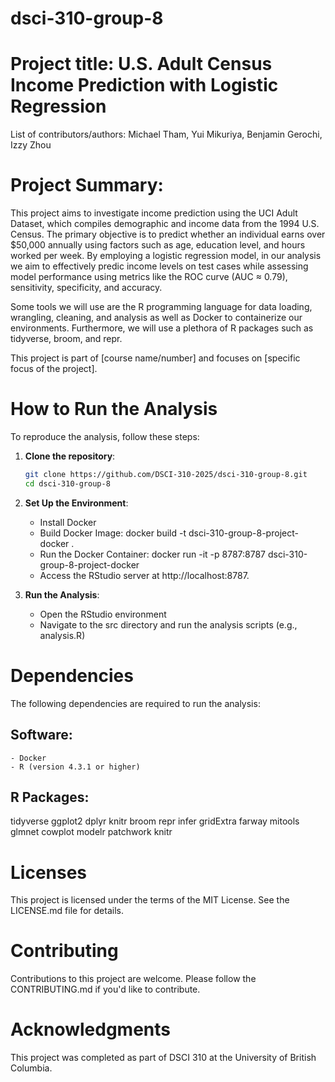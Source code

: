 # dsci-310-group-8

# Project title: U.S. Adult Census Income Prediction with Logistic Regression

List of contributors/authors:
Michael Tham, Yui Mikuriya, Benjamin Gerochi, Izzy Zhou

# Project Summary:
This project aims to investigate income prediction using the UCI Adult Dataset, which compiles demographic and income data from the 1994 U.S. Census. The primary objective is to predict whether an individual earns over $50,000 annually using factors such as age, education level, and hours worked per week. By employing a logistic regression model, in our analysis we aim to effectively predic income levels on test cases while assessing model performance using metrics like the ROC curve (AUC ≈ 0.79), sensitivity, specificity, and accuracy.

Some tools we will use are the R programming language for data loading, wrangling, cleaning, and analysis as well as Docker to containerize our environments. Furthermore, we will use a plethora of R packages such as tidyverse, broom, and repr.

This project is part of [course name/number] and focuses on [specific focus of the project].

# How to Run the Analysis  
To reproduce the analysis, follow these steps:  

1. **Clone the repository**:  
   ```bash
   git clone https://github.com/DSCI-310-2025/dsci-310-group-8.git
   cd dsci-310-group-8

2. **Set Up the Environment**:
    - Install Docker
    - Build Docker Image: docker build -t dsci-310-group-8-project-docker .
    - Run the Docker Container: docker run -it -p 8787:8787 dsci-310-group-8-project-docker
    - Access the RStudio server at http://localhost:8787.

3. **Run the Analysis**:
    - Open the RStudio environment
    - Navigate to the src directory and run the analysis scripts (e.g., analysis.R)

# Dependencies
The following dependencies are required to run the analysis:

## Software:
    - Docker
    - R (version 4.3.1 or higher)

## R Packages:
tidyverse
ggplot2
dplyr
knitr
broom
repr
infer
gridExtra
farway
mitools
glmnet
cowplot
modelr
patchwork
knitr

# Licenses
This project is licensed under the terms of the MIT License. See the LICENSE.md file for details.

# Contributing
Contributions to this project are welcome. Please follow the CONTRIBUTING.md if you'd like to contribute.

# Acknowledgments
This project was completed as part of DSCI 310 at the University of British Columbia.
